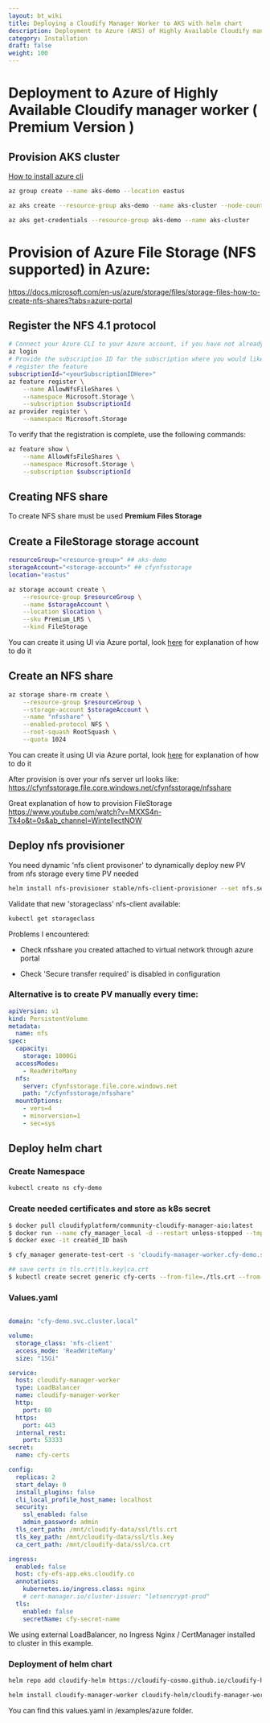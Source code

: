 ```yaml
---
layout: bt_wiki
title: Deploying a Cloudify Manager Worker to AKS with helm chart
description: Deployment to Azure (AKS) of Highly Available Cloudify manager worker using the helm chart.
category: Installation
draft: false
weight: 100
---
```

# Deployment to Azure of Highly Available Cloudify manager worker  ( Premium Version )

## Provision AKS cluster

[How to install azure cli](https://docs.microsoft.com/en-us/cli/azure/install-azure-cli)

```bash
az group create --name aks-demo --location eastus

az aks create --resource-group aks-demo --name aks-cluster --node-count 3 --enable-addons monitoring --generate-ssh-keys

az aks get-credentials --resource-group aks-demo --name aks-cluster
```

# Provision of Azure File Storage (NFS supported) in Azure:

https://docs.microsoft.com/en-us/azure/storage/files/storage-files-how-to-create-nfs-shares?tabs=azure-portal

## Register the NFS 4.1 protocol

```bash
# Connect your Azure CLI to your Azure account, if you have not already done so.
az login
# Provide the subscription ID for the subscription where you would like to 
# register the feature
subscriptionId="<yourSubscriptionIDHere>"
az feature register \
    --name AllowNfsFileShares \
    --namespace Microsoft.Storage \
    --subscription $subscriptionId
az provider register \
    --namespace Microsoft.Storage
```

To verify that the registration is complete, use the following commands:

```bash
az feature show \
    --name AllowNfsFileShares \
    --namespace Microsoft.Storage \
    --subscription $subscriptionId
```

## Creating NFS share

To create NFS share must be used **Premium Files Storage**

## Create a FileStorage storage account

```bash
resourceGroup="<resource-group>" ## aks-demo
storageAccount="<storage-account>" ## cfynfsstorage
location="eastus"

az storage account create \
    --resource-group $resourceGroup \
    --name $storageAccount \
    --location $location \
    --sku Premium_LRS \
    --kind FileStorage
```
You can create it using UI via Azure portal, look [here](https://docs.microsoft.com/en-us/azure/storage/files/storage-files-how-to-create-nfs-shares?tabs=azure-portal) for explanation of how to do it

## Create an NFS share

```bash
az storage share-rm create \
    --resource-group $resourceGroup \
    --storage-account $storageAccount \
    --name "nfsshare" \
    --enabled-protocol NFS \
    --root-squash RootSquash \
    --quota 1024
```

You can create it using UI via Azure portal, look [here](https://docs.microsoft.com/en-us/azure/storage/files/storage-files-how-to-create-nfs-shares?tabs=azure-portal) for explanation of how to do it

After provision is over your nfs server url looks like: https://cfynfsstorage.file.core.windows.net/cfynfsstorage/nfsshare 

Great explanation of how to provision FileStorage
https://www.youtube.com/watch?v=MXXS4n-Tk4o&t=0s&ab_channel=WintellectNOW

## Deploy nfs provisioner
You need dynamic 'nfs client provisoner' to dynamically deploy new PV from nfs storage every time PV needed

```bash
helm install nfs-provisioner stable/nfs-client-provisioner --set nfs.server="cfynfsstorage.file.core.windows.net" --set nfs.path="/cfynfsstorage/nfsshare"
```

Validate that new 'storageclass' nfs-client available:

```bash
kubectl get storageclass
```

Problems I encountered:

* Check nfsshare you created attached to virtual network through azure portal

* Check 'Secure transfer required' is disabled in configuration


### Alternative is to create PV manually every time:

```yaml
apiVersion: v1
kind: PersistentVolume
metadata:
  name: nfs
spec:
  capacity:
    storage: 1000Gi
  accessModes:
    - ReadWriteMany
  nfs:
    server: cfynfsstorage.file.core.windows.net
    path: "/cfynfsstorage/nfsshare"
  mountOptions:
    - vers=4
    - minorversion=1
    - sec=sys
```

## Deploy helm chart

### Create Namespace
```bash
kubectl create ns cfy-demo
```

### Create needed certificates and store as k8s secret
```bash
$ docker pull cloudifyplatform/community-cloudify-manager-aio:latest
$ docker run --name cfy_manager_local -d --restart unless-stopped --tmpfs /run --tmpfs /run/lock -p 8000:8000 cloudifyplatform/community-cloudify-manager-aio
$ docker exec -it created_ID bash

$ cfy_manager generate-test-cert -s 'cloudify-manager-worker.cfy-demo.svc.cluster.local,rabbitmq.cfy-demo.svc.cluster.local,postgres-postgresql.cfy-demo.svc.cluster.local'

## save certs in tls.crt|tls.key|ca.crt
$ kubectl create secret generic cfy-certs --from-file=./tls.crt --from-file=./tls.key --from-file=./ca.crt

```

### Values.yaml

```yaml

domain: "cfy-demo.svc.cluster.local"

volume:
  storage_class: 'nfs-client'
  access_mode: 'ReadWriteMany'
  size: "15Gi"

service:
  host: cloudify-manager-worker
  type: LoadBalancer
  name: cloudify-manager-worker
  http:
    port: 80
  https:
    port: 443
  internal_rest:
    port: 53333
secret:
  name: cfy-certs

config:
  replicas: 2
  start_delay: 0
  install_plugins: false
  cli_local_profile_host_name: localhost
  security:
    ssl_enabled: false
    admin_password: admin
  tls_cert_path: /mnt/cloudify-data/ssl/tls.crt
  tls_key_path: /mnt/cloudify-data/ssl/tls.key
  ca_cert_path: /mnt/cloudify-data/ssl/ca.crt

ingress:
  enabled: false
  host: cfy-efs-app.eks.cloudify.co
  annotations:
    kubernetes.io/ingress.class: nginx
    # cert-manager.io/cluster-issuer: "letsencrypt-prod"
  tls:
    enabled: false
    secretName: cfy-secret-name
```

We using external LoadBalancer, no Ingress Nginx / CertManager installed to cluster in this example.

### Deployment of helm chart

```bash
helm repo add cloudify-helm https://cloudify-cosmo.github.io/cloudify-helm

helm install cloudify-manager-worker cloudify-helm/cloudify-manager-worker -f values.yaml
```

You can find this values.yaml in /examples/azure folder. 


